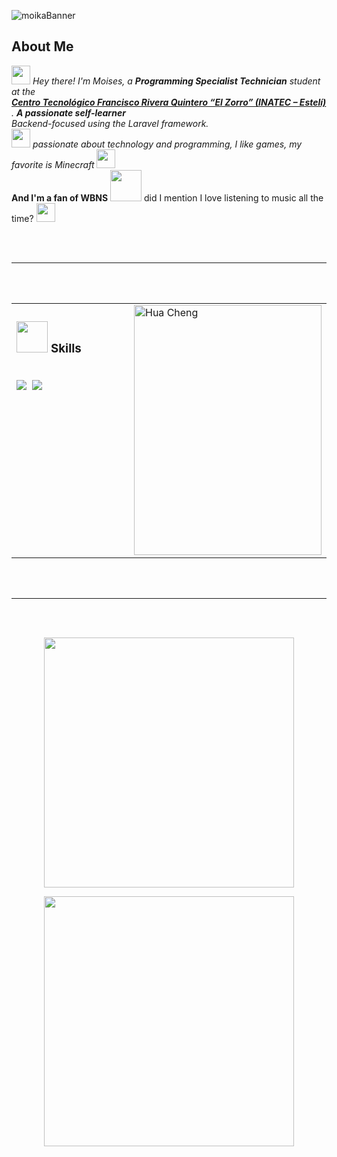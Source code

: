![moikaBanner](https://i.pinimg.com/1200x/72/16/47/7216479dc117b85a270f5e892b0f1459.jpg)

<h2>About Me</h2>

<p>
  <em>
    <img src="https://media.tenor.com/4fQgj7pCztgAAAAi/kawaii-cute.gif" width="30px"> 
    Hey there! I'm Moises, a <b>Programming Specialist Technician</b> student at the<br>
    <a href="https://www.tecnacional.edu.ni/centro/centro-tecnologico-francisco-rivera-quintero/">
      <b>Centro Tecnológico Francisco Rivera Quintero “El Zorro” (INATEC – Estelí)</b>
    </a>. <b>A passionate self-learner</b> <br>
    Backend-focused using the Laravel framework. <br>
    <img src="https://media.tenor.com/uUNcnHwYJQEAAAAi/running-pikachu-transparent-snivee.gif" width="30px">
    passionate about technology and programming, I like games, my favorite is Minecraft 
    <img src="https://media.tenor.com/1kHOscRDeUoAAAAi/heart.gif" width="30px">
  </em> 
  <br>
  <b>And I'm a fan of WBNS</b>
  <img src="https://i.pinimg.com/originals/dc/cd/26/dccd26f18318f61ab2619c2738d3e83d.gif" width="50" /> 
  did I mention I love listening to music all the time? 
  <img src="https://media.tenor.com/YyVcCBs8paMAAAAi/record-player-pixel-art.gif" width="30" />
</p>

<br><br>
<hr>
<br><br>

<!-- Skills y foto en una tabla HTML, usando solo HTML dentro -->
<table>
  <tr>
    <td valign="top" width="60%">
      <h3>
        <img src="https://media.tenor.com/Oc8cIGl9l6YAAAAj/anjan-modak.gif" width="50px">&nbsp;Skills
      </h3>
      <br>
      <img src="https://img.shields.io/badge/-Siempre%20COPILOT%20nunca%20CHATGPT-05122A?style=flat&logo=githubcopilot&logoColor=white"/>&nbsp;
      <img src="https://img.shields.io/badge/-IA%20(copilot)-05122A?style=flat&logo=githubcopilot&logoColor=white"/>&nbsp;
        <!--
        <img src="https://img.shields.io/badge/-PHP-05122A?style=flat&logo=php"/>&nbsp;
        <img src="https://img.shields.io/badge/-Laravel-05122A?style=flat&logo=laravel&logoColor=FF2D20"/>&nbsp;
        <img src="https://img.shields.io/badge/-Laragon-05122A?style=flat&logo=laragon"/>&nbsp;
        <img src="https://img.shields.io/badge/-Composer-05122A?style=flat&logo=composer"/>&nbsp;
        <img src="https://img.shields.io/badge/-HTML-05122A?style=flat&logo=HTML5"/>&nbsp;
        <img src="https://img.shields.io/badge/-CSS-05122A?style=flat&logo=CSS3&logoColor=1572B6"/>&nbsp;
        <img src="https://img.shields.io/badge/-JavaScript-05122A?style=flat&logo=javascript"/>&nbsp;
        <img src="https://img.shields.io/badge/-Visual%20Studio%20Code-05122A?style=flat&logo=visual-studio-code&logoColor=007ACC"/>&nbsp;
        <img src="https://img.shields.io/badge/Terminal-black?style=flat&logo=windows%20terminal&logoColor=white"/>&nbsp;
        <img src="https://img.shields.io/badge/phpMyAdmin-6C78AF?style=flat&logo=phpmyadmin&logoColor=white"/>&nbsp;
        <img src="https://img.shields.io/badge/GitHub-181717?style=flat&logo=github&logoColor=white"/>&nbsp;
        -->
    </td>
    <td valign="top" width="40%">
      <img alt="Hua Cheng" width="300" height="400" src="https://pbs.twimg.com/media/GyL9mffWgAAk-_w?format=jpg&name=large"/>
    </td>
  </tr>
</table>

<br><br>
<hr>
<br><br>

<!-- Stats bien abajo -->

<p align="center">
  <img src="https://github-readme-stats.vercel.app/api/top-langs/?username=FernandoDuarteO&layout=compact&theme=synthwave&hide_border=true&bg_color=16151c" width="400"/>
</p>

<p align="center">
  <img src="https://streak-stats.demolab.com?user=FernandoDuarteO&theme=neon-palenight&hide_border=true&date_format=j%20M%5B%20Y%5D" width="400"/>
</p>
